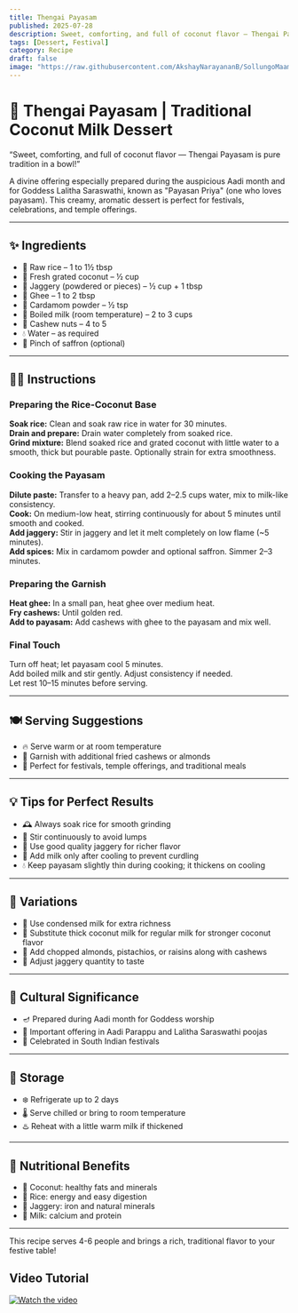 ```yaml
---
title: Thengai Payasam  
published: 2025-07-28  
description: Sweet, comforting, and full of coconut flavor — Thengai Payasam is a classic South Indian coconut milk dessert perfect for festivals and offerings.  
tags: [Dessert, Festival]  
category: Recipe  
draft: false  
image: "https://raw.githubusercontent.com/AkshayNarayananB/SollungoMaami/master/images/thengai payasam.jpg"  
---
```


# 🥥 Thengai Payasam | Traditional Coconut Milk Dessert

“Sweet, comforting, and full of coconut flavor — Thengai Payasam is pure tradition in a bowl!”

A divine offering especially prepared during the auspicious Aadi month and for Goddess Lalitha Saraswathi, known as "Payasan Priya" (one who loves payasam). This creamy, aromatic dessert is perfect for festivals, celebrations, and temple offerings.

---

## ✨ Ingredients

- 🍚 Raw rice – 1 to 1½ tbsp  
- 🥥 Fresh grated coconut – ½ cup  
- 🍯 Jaggery (powdered or pieces) – ½ cup + 1 tbsp  
- 🧈 Ghee – 1 to 2 tbsp  
- 🌿 Cardamom powder – ½ tsp  
- 🥛 Boiled milk (room temperature) – 2 to 3 cups  
- 🥜 Cashew nuts – 4 to 5  
- 💧 Water – as required  
- 🌸 Pinch of saffron (optional)  

---

## 👩‍🍳 Instructions

### Preparing the Rice-Coconut Base  
 **Soak rice:** Clean and soak raw rice in water for 30 minutes.  
 **Drain and prepare:** Drain water completely from soaked rice.  
 **Grind mixture:** Blend soaked rice and grated coconut with little water to a smooth, thick but pourable paste. Optionally strain for extra smoothness.

### Cooking the Payasam  
 **Dilute paste:** Transfer to a heavy pan, add 2–2.5 cups water, mix to milk-like consistency.  
 **Cook:** On medium-low heat, stirring continuously for about 5 minutes until smooth and cooked.  
 **Add jaggery:** Stir in jaggery and let it melt completely on low flame (~5 minutes).  
 **Add spices:** Mix in cardamom powder and optional saffron. Simmer 2–3 minutes.

### Preparing the Garnish  
 **Heat ghee:** In a small pan, heat ghee over medium heat.  
 **Fry cashews:** Until golden red.  
 **Add to payasam:** Add cashews with ghee to the payasam and mix well.  

### Final Touch  
 Turn off heat; let payasam cool 5 minutes.  
 Add boiled milk and stir gently. Adjust consistency if needed.  
 Let rest 10–15 minutes before serving.

---

## 🍽️ Serving Suggestions

- 🔥 Serve warm or at room temperature  
- 🌰 Garnish with additional fried cashews or almonds  
- 🎉 Perfect for festivals, temple offerings, and traditional meals  

---

## 💡 Tips for Perfect Results

- 🕰️ Always soak rice for smooth grinding  
- 🔄 Stir continuously to avoid lumps  
- 🍯 Use good quality jaggery for richer flavor  
- 🥛 Add milk only after cooling to prevent curdling  
- 💧 Keep payasam slightly thin during cooking; it thickens on cooling  

---

## 🌿 Variations

- 🥛 Use condensed milk for extra richness  
- 🥥 Substitute thick coconut milk for regular milk for stronger coconut flavor  
- 🥜 Add chopped almonds, pistachios, or raisins along with cashews  
- 🍬 Adjust jaggery quantity to taste  

---

## 🥥 Cultural Significance

- 🪔 Prepared during Aadi month for Goddess worship  
- 🙏 Important offering in Aadi Parappu and Lalitha Saraswathi poojas  
- 🎊 Celebrated in South Indian festivals  

---

## 🥄 Storage

- ❄️ Refrigerate up to 2 days  
- 🌡️ Serve chilled or bring to room temperature  
- ♨️ Reheat with a little warm milk if thickened  

---

## 🥦 Nutritional Benefits

- 🥥 Coconut: healthy fats and minerals  
- 🍚 Rice: energy and easy digestion  
- 🍯 Jaggery: iron and natural minerals  
- 🥛 Milk: calcium and protein  

---

This recipe serves 4-6 people and brings a rich, traditional flavor to your festive table!


## Video Tutorial

[![Watch the video](https://img.youtube.com/vi/VIDEO_ID/0.jpg)](https://youtu.be/zDQ39nzi5uk?si=vtxAdyqersOSMsBP)

